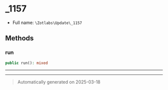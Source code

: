 
# _1157





* Full name: `\Zotlabs\Update\_1157`




## Methods


### run



```php
public run(): mixed
```












***


***
> Automatically generated on 2025-03-18
